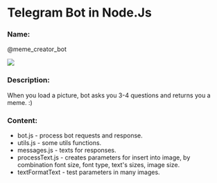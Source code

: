# Telegram Bot in Node.Js

### Name:
 @meme_creator_bot

![](meme_creator_bot.gif)

### Description:
When you load a picture, bot asks you 3-4 questions and returns you a meme. :)

### Content:

* bot.js - process bot requests and response.
* utils.js - some utils functions.
* messages.js - texts for responses.
* processText.js - creates parameters for insert into image, by combination font size, font type, text's sizes, image size.
* textFormatText - test parameters in many images.
